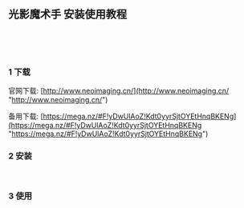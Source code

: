 ## 光影魔术手 安装使用教程  

​    

​    

### 1 下载  

官网下载: [http://www.neoimaging.cn/](http://www.neoimaging.cn/ "http://www.neoimaging.cn/")  

备用下载: [https://mega.nz/#F!yDwUlAoZ!Kdt0yyrSjtOYEtHnqBKENg](https://mega.nz/#F!yDwUlAoZ!Kdt0yyrSjtOYEtHnqBKENg "https://mega.nz/#F!yDwUlAoZ!Kdt0yyrSjtOYEtHnqBKENg")  

### 2 安装  

​    

### 3 使用  




